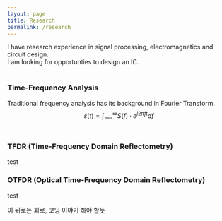 ```yaml
---
layout: page
title: Research
permalink: /research
---
```

<script src="https://cdn.mathjax.org/mathjax/latest/MathJax.js?config=TeX-AMS-MML_HTMLorMML" type="text/javascript"></script>


I have research experience in signal processing, electromagnetics and circuit design.
<br>
I am looking for opportunties to design an IC.<br>
<br>
### Time-Frequency Analysis
Traditional frequency analysis has its background in Fourier Transform.<br>
$$s(t) = \int_{-\infty}^{\infty}S(f) \cdot e^{j2 \pi ft}df$$
<br>

### TFDR (Time-Frequency Domain Reflectometry)
test
### OTFDR (Optical Time-Frequency Domain Reflectometry)
test




이 뒤로는 회로, 코딩 이야기 해야 할듯